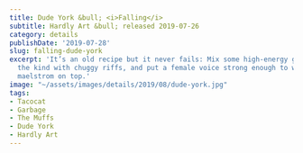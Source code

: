 ```yaml
---
title: Dude York &bull; <i>Falling</i>
subtitle: Hardly Art &bull; released 2019-07-26
category: details
publishDate: '2019-07-28'
slug: falling-dude-york
excerpt: 'It’s an old recipe but it never fails: Mix some high-energy guitar rock,
  the kind with chuggy riffs, and put a female voice strong enough to withstand the
  maelstrom on top.'
image: "~/assets/images/details/2019/08/dude-york.jpg"
tags:
- Tacocat
- Garbage
- The Muffs
- Dude York
- Hardly Art
---
```


